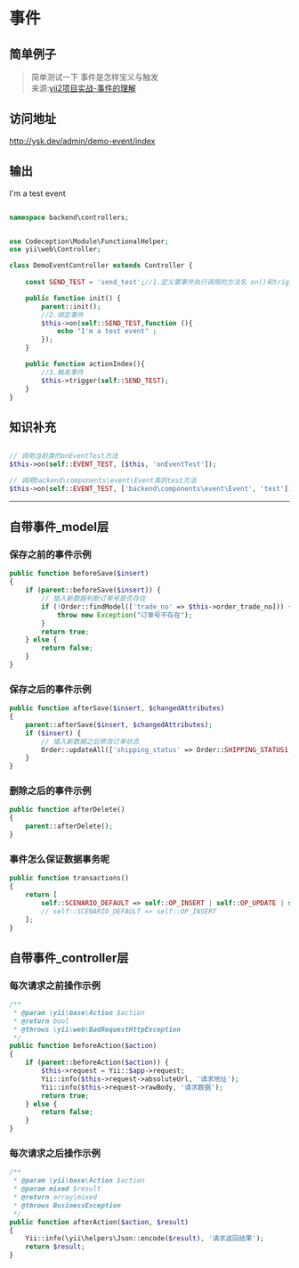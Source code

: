 # 事件
## 简单例子
> 简单测试一下 事件是怎样宝义与触发  
> 来源:[yii2项目实战-事件的理解](http://www.manks.top/document/yii2-event.html)   

## 访问地址
http://ysk.dev/admin/demo-event/index    

## 输出
I'm a test event   

```php

namespace backend\controllers;


use Codeception\Module\FunctionalHelper;
use yii\web\Controller;

class DemoEventController extends Controller {
    
    const SEND_TEST = 'send_test';//1.定义要事件执行调用的方法名 on()和trigger(),会调用到

    public function init() {
        parent::init();
		//2.绑定事件
        $this->on(self::SEND_TEST,function (){
            echo "I'm a test event" ;
        });
    }

    public function actionIndex(){
		//3.触发事件 
        $this->trigger(self::SEND_TEST);
    }
}

```

## 知识补充
```php

// 调用当前类的onEventTest方法
$this->on(self::EVENT_TEST, [$this, 'onEventTest']);

// 调用backend\components\event\Event类的test方法
$this->on(self::EVENT_TEST, ['backend\components\event\Event', 'test']);
```

---

## 自带事件_model层

### 保存之前的事件示例
```php
public function beforeSave($insert)
{
    if (parent::beforeSave($insert)) {
        // 插入新数据判断订单号是否存在
        if (!Order::findModel(['trade_no' => $this->order_trade_no])) {
            throw new Exception("订单号不存在");
        }
        return true;
    } else {
        return false;
    }
}
```

### 保存之后的事件示例	
```php
public function afterSave($insert, $changedAttributes)
{
    parent::afterSave($insert, $changedAttributes);
    if ($insert) {
        // 插入新数据之后修改订单状态
        Order::updateAll(['shipping_status' => Order::SHIPPING_STATUS1, 'shipping_at' => time()], ['trade_no' => $this->order_trade_no]);
    }
}
```	
### 删除之后的事件示例
```php
public function afterDelete()
{
    parent::afterDelete();
}
```

### 事件怎么保证数据事务呢
```php
public function transactions()
{
    return [
        self::SCENARIO_DEFAULT => self::OP_INSERT | self::OP_UPDATE | self::OP_DELETE
        // self::SCENARIO_DEFAULT => self::OP_INSERT
    ];
}
```

## 自带事件_controller层

### 每次请求之前操作示例
```php
/**
 * @param \yii\base\Action $action
 * @return bool
 * @throws \yii\web\BadRequestHttpException
 */
public function beforeAction($action)
{
    if (parent::beforeAction($action)) {
        $this->request = Yii::$app->request;
        Yii::info($this->request->absoluteUrl, '请求地址');
        Yii::info($this->request->rawBody, '请求数据');
        return true;
    } else {
        return false;
    }
}
```

### 每次请求之后操作示例
```php
/**
 * @param \yii\base\Action $action
 * @param mixed $result
 * @return array|mixed
 * @throws BusinessException
 */
public function afterAction($action, $result)
{
    Yii::info(\yii\helpers\Json::encode($result), '请求返回结果');
    return $result;
}
```
